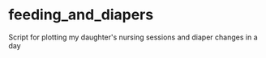 # feeding_and_diapers
Script for plotting my daughter's nursing sessions and diaper changes in a day
